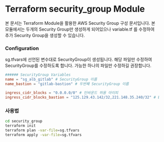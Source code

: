 # Terraform security_group Module
본 문서는 Terraform Module을 활용한 AWS Security Group 구성 문서입니다.
본 모듈에서는 두개의 Security Group만 생성하게 되어있으나 variable.tf 를 수정하여 추가 Security Group을 생성할 수 있습니다.

### Configuration
sg.tfvars에 선언된 변수대로 SecurityGroup이 생성됩니다. 해당 파일만 수정하여 SecurityGroup를 수정하도록 합니다. 가능한 하나의 파일만 수정하길 권장합니다.

```conf
###### SecurityGroup Variables
name = "sg_alb_gitlab" # SecurityGroup 이름
name_bastion = "gitlab-bastion" # 두번째 SecurityGroup 이름

ingress_cidr_blocks = "0.0.0.0/0" # 인바운드 허용 아이피
ingress_cidr_blocks_bastion = "125.129.43.142/32,221.148.35.240/32" # Bastion 인바운드 허용 아이피
```

### 사용법
```bash
cd security_group
terraform init
terraform plan -var-file=sg.tfvars
terraform apply -var-file=sg.tfvars
```